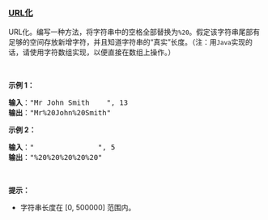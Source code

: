### [URL化](https://leetcode-cn.com/problems/string-to-url-lcci)

<p>URL化。编写一种方法，将字符串中的空格全部替换为<code>%20</code>。假定该字符串尾部有足够的空间存放新增字符，并且知道字符串的“真实”长度。（注：用<code>Java</code>实现的话，请使用字符数组实现，以便直接在数组上操作。）</p>

<p> </p>

<p><strong>示例 1：</strong></p>

<pre>
<strong>输入</strong>："Mr John Smith    ", 13
<strong>输出</strong>："Mr%20John%20Smith"
</pre>

<p><strong>示例 2：</strong></p>

<pre>
<strong>输入</strong>："               ", 5
<strong>输出</strong>："%20%20%20%20%20"
</pre>

<p> </p>

<p><strong>提示：</strong></p>

<ul>
	<li>字符串长度在 [0, 500000] 范围内。</li>
</ul>
